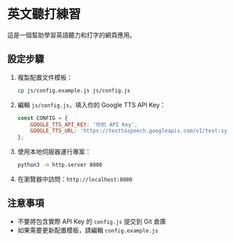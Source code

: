 # 英文聽打練習

這是一個幫助學習英語聽力和打字的網頁應用。

## 設定步驟

1. 複製配置文件模板：
   ```bash
   cp js/config.example.js js/config.js
   ```

2. 編輯 `js/config.js`，填入你的 Google TTS API Key：
   ```javascript
   const CONFIG = {
       GOOGLE_TTS_API_KEY: '你的 API Key',
       GOOGLE_TTS_URL: 'https://texttospeech.googleapis.com/v1/text:synthesize'
   };
   ```

3. 使用本地伺服器運行專案：
   ```bash
   python3 -m http.server 8000
   ```

4. 在瀏覽器中訪問：`http://localhost:8000`

## 注意事項

- 不要將包含實際 API Key 的 `config.js` 提交到 Git 倉庫
- 如果需要更新配置模板，請編輯 `config.example.js` 